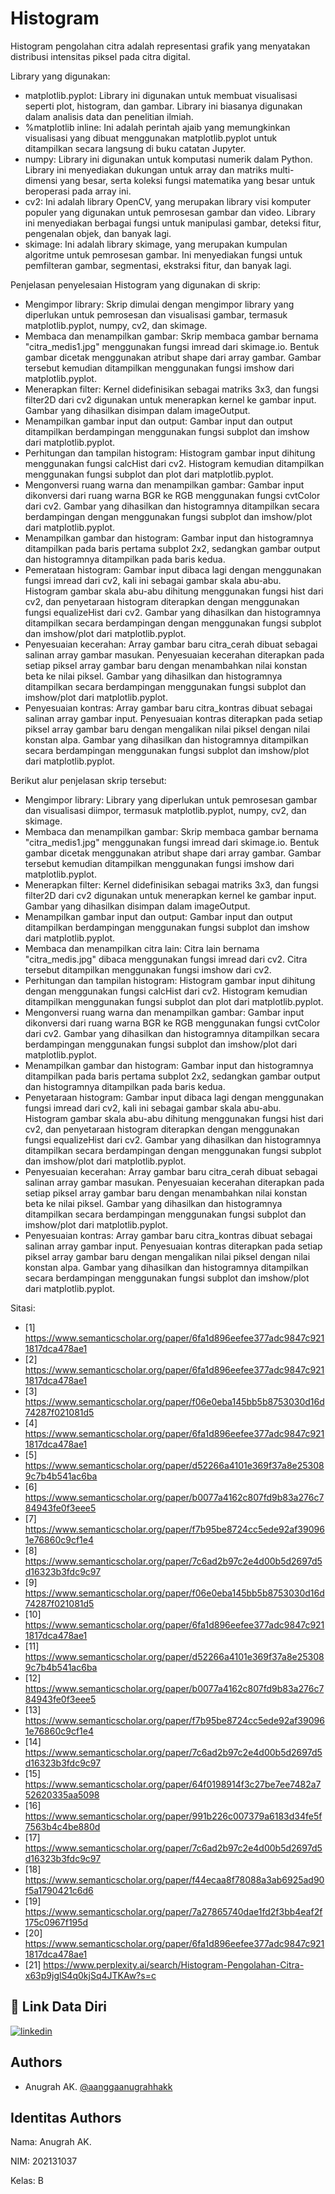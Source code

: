 
# Histogram

Histogram pengolahan citra adalah representasi grafik yang menyatakan distribusi intensitas piksel pada citra digital.

Library yang digunakan:

- matplotlib.pyplot: Library ini digunakan untuk membuat visualisasi seperti plot, histogram, dan gambar. Library ini biasanya digunakan dalam analisis data dan penelitian ilmiah.
- %matplotlib inline: Ini adalah perintah ajaib yang memungkinkan visualisasi yang dibuat menggunakan matplotlib.pyplot untuk ditampilkan secara langsung di buku catatan Jupyter.
- numpy: Library ini digunakan untuk komputasi numerik dalam Python. Library ini menyediakan dukungan untuk array dan matriks multi-dimensi yang besar, serta koleksi fungsi matematika yang besar untuk beroperasi pada array ini.
- cv2: Ini adalah library OpenCV, yang merupakan library visi komputer populer yang digunakan untuk pemrosesan gambar dan video. Library ini menyediakan berbagai fungsi untuk manipulasi gambar, deteksi fitur, pengenalan objek, dan banyak lagi.
- skimage: Ini adalah library skimage, yang merupakan kumpulan algoritme untuk pemrosesan gambar. Ini menyediakan fungsi untuk pemfilteran gambar, segmentasi, ekstraksi fitur, dan banyak lagi.

Penjelasan penyelesaian Histogram yang digunakan di skrip:

- Mengimpor library: Skrip dimulai dengan mengimpor library yang diperlukan untuk pemrosesan dan visualisasi gambar, termasuk matplotlib.pyplot, numpy, cv2, dan skimage.
- Membaca dan menampilkan gambar: Skrip membaca gambar bernama "citra_medis1.jpg" menggunakan fungsi imread dari skimage.io. Bentuk gambar dicetak menggunakan atribut shape dari array gambar. Gambar tersebut kemudian ditampilkan menggunakan fungsi imshow dari matplotlib.pyplot.
- Menerapkan filter: Kernel didefinisikan sebagai matriks 3x3, dan fungsi filter2D dari cv2 digunakan untuk menerapkan kernel ke gambar input. Gambar yang dihasilkan disimpan dalam imageOutput.
- Menampilkan gambar input dan output: Gambar input dan output ditampilkan berdampingan menggunakan fungsi subplot dan imshow dari matplotlib.pyplot.
- Perhitungan dan tampilan histogram: Histogram gambar input dihitung menggunakan fungsi calcHist dari cv2. Histogram kemudian ditampilkan menggunakan fungsi subplot dan plot dari matplotlib.pyplot.
- Mengonversi ruang warna dan menampilkan gambar: Gambar input dikonversi dari ruang warna BGR ke RGB menggunakan fungsi cvtColor dari cv2. Gambar yang dihasilkan dan histogramnya ditampilkan secara berdampingan dengan menggunakan fungsi subplot dan imshow/plot dari matplotlib.pyplot.
- Menampilkan gambar dan histogram: Gambar input dan histogramnya ditampilkan pada baris pertama subplot 2x2, sedangkan gambar output dan histogramnya ditampilkan pada baris kedua.
- Pemerataan histogram: Gambar input dibaca lagi dengan menggunakan fungsi imread dari cv2, kali ini sebagai gambar skala abu-abu. Histogram gambar skala abu-abu dihitung menggunakan fungsi hist dari cv2, dan penyetaraan histogram diterapkan dengan menggunakan fungsi equalizeHist dari cv2. Gambar yang dihasilkan dan histogramnya ditampilkan secara berdampingan dengan menggunakan fungsi subplot dan imshow/plot dari matplotlib.pyplot.
- Penyesuaian kecerahan: Array gambar baru citra_cerah dibuat sebagai salinan array gambar masukan. Penyesuaian kecerahan diterapkan pada setiap piksel array gambar baru dengan menambahkan nilai konstan beta ke nilai piksel. Gambar yang dihasilkan dan histogramnya ditampilkan secara berdampingan menggunakan fungsi subplot dan imshow/plot dari matplotlib.pyplot.
- Penyesuaian kontras: Array gambar baru citra_kontras dibuat sebagai salinan array gambar input. Penyesuaian kontras diterapkan pada setiap piksel array gambar baru dengan mengalikan nilai piksel dengan nilai konstan alpa. Gambar yang dihasilkan dan histogramnya ditampilkan secara berdampingan menggunakan fungsi subplot dan imshow/plot dari matplotlib.pyplot.

Berikut alur penjelasan skrip tersebut:

- Mengimpor library: Library yang diperlukan untuk pemrosesan gambar dan visualisasi diimpor, termasuk matplotlib.pyplot, numpy, cv2, dan skimage.
- Membaca dan menampilkan gambar: Skrip membaca gambar bernama "citra_medis1.jpg" menggunakan fungsi imread dari skimage.io. Bentuk gambar dicetak menggunakan atribut shape dari array gambar. Gambar tersebut kemudian ditampilkan menggunakan fungsi imshow dari matplotlib.pyplot.
- Menerapkan filter: Kernel didefinisikan sebagai matriks 3x3, dan fungsi filter2D dari cv2 digunakan untuk menerapkan kernel ke gambar input. Gambar yang dihasilkan disimpan dalam imageOutput.
- Menampilkan gambar input dan output: Gambar input dan output ditampilkan berdampingan menggunakan fungsi subplot dan imshow dari matplotlib.pyplot.
- Membaca dan menampilkan citra lain: Citra lain bernama "citra_medis.jpg" dibaca menggunakan fungsi imread dari cv2. Citra tersebut ditampilkan menggunakan fungsi imshow dari cv2.
- Perhitungan dan tampilan histogram: Histogram gambar input dihitung dengan menggunakan fungsi calcHist dari cv2. Histogram kemudian ditampilkan menggunakan fungsi subplot dan plot dari matplotlib.pyplot.
- Mengonversi ruang warna dan menampilkan gambar: Gambar input dikonversi dari ruang warna BGR ke RGB menggunakan fungsi cvtColor dari cv2. Gambar yang dihasilkan dan histogramnya ditampilkan secara berdampingan menggunakan fungsi subplot dan imshow/plot dari matplotlib.pyplot.
- Menampilkan gambar dan histogram: Gambar input dan histogramnya ditampilkan pada baris pertama subplot 2x2, sedangkan gambar output dan histogramnya ditampilkan pada baris kedua.
- Penyetaraan histogram: Gambar input dibaca lagi dengan menggunakan fungsi imread dari cv2, kali ini sebagai gambar skala abu-abu. Histogram gambar skala abu-abu dihitung menggunakan fungsi hist dari cv2, dan penyetaraan histogram diterapkan dengan menggunakan fungsi equalizeHist dari cv2. Gambar yang dihasilkan dan histogramnya ditampilkan secara berdampingan dengan menggunakan fungsi subplot dan imshow/plot dari matplotlib.pyplot.
- Penyesuaian kecerahan: Array gambar baru citra_cerah dibuat sebagai salinan array gambar masukan. Penyesuaian kecerahan diterapkan pada setiap piksel array gambar baru dengan menambahkan nilai konstan beta ke nilai piksel. Gambar yang dihasilkan dan histogramnya ditampilkan secara berdampingan menggunakan fungsi subplot dan imshow/plot dari matplotlib.pyplot.
- Penyesuaian kontras: Array gambar baru citra_kontras dibuat sebagai salinan array gambar input. Penyesuaian kontras diterapkan pada setiap piksel array gambar baru dengan mengalikan nilai piksel dengan nilai konstan alpa. Gambar yang dihasilkan dan histogramnya ditampilkan secara berdampingan menggunakan fungsi subplot dan imshow/plot dari matplotlib.pyplot.

Sitasi:
- [1] https://www.semanticscholar.org/paper/6fa1d896eefee377adc9847c9211817dca478ae1 
- [2] https://www.semanticscholar.org/paper/6fa1d896eefee377adc9847c9211817dca478ae1
- [3] https://www.semanticscholar.org/paper/f06e0eba145bb5b8753030d16d74287f021081d5
- [4] https://www.semanticscholar.org/paper/6fa1d896eefee377adc9847c9211817dca478ae1
- [5] https://www.semanticscholar.org/paper/d52266a4101e369f37a8e253089c7b4b541ac6ba
- [6] https://www.semanticscholar.org/paper/b0077a4162c807fd9b83a276c784943fe0f3eee5
- [7] https://www.semanticscholar.org/paper/f7b95be8724cc5ede92af390961e76860c9cf1e4
- [8] https://www.semanticscholar.org/paper/7c6ad2b97c2e4d00b5d2697d5d16323b3fdc9c97
- [9] https://www.semanticscholar.org/paper/f06e0eba145bb5b8753030d16d74287f021081d5
- [10] https://www.semanticscholar.org/paper/6fa1d896eefee377adc9847c9211817dca478ae1
- [11] https://www.semanticscholar.org/paper/d52266a4101e369f37a8e253089c7b4b541ac6ba
- [12] https://www.semanticscholar.org/paper/b0077a4162c807fd9b83a276c784943fe0f3eee5
- [13] https://www.semanticscholar.org/paper/f7b95be8724cc5ede92af390961e76860c9cf1e4
- [14] https://www.semanticscholar.org/paper/7c6ad2b97c2e4d00b5d2697d5d16323b3fdc9c97
- [15] https://www.semanticscholar.org/paper/64f0198914f3c27be7ee7482a752620335aa5098
- [16] https://www.semanticscholar.org/paper/991b226c007379a6183d34fe5f7563b4c4be880d
- [17] https://www.semanticscholar.org/paper/7c6ad2b97c2e4d00b5d2697d5d16323b3fdc9c97
- [18] https://www.semanticscholar.org/paper/f44ecaa8f78088a3ab6925ad90f5a1790421c6d6
- [19] https://www.semanticscholar.org/paper/7a27865740dae1fd2f3bb4eaf2f175c0967f195d
- [20] https://www.semanticscholar.org/paper/6fa1d896eefee377adc9847c9211817dca478ae1
- [21] https://www.perplexity.ai/search/Histogram-Pengolahan-Citra-x63p9jglS4q0kjSq4JTKAw?s=c 
## 🔗 Link Data Diri
[![linkedin](https://img.shields.io/badge/linkedin-0A66C2?style=for-the-badge&logo=linkedin&logoColor=white)](https://www.linkedin.com/in/anugrahak)

## Authors

- Anugrah AK. [@aanggaanugrahhakk](https://www.github.com/aanggaanugrahhakk)


## Identitas Authors

Nama: Anugrah AK.

NIM: 202131037

Kelas: B